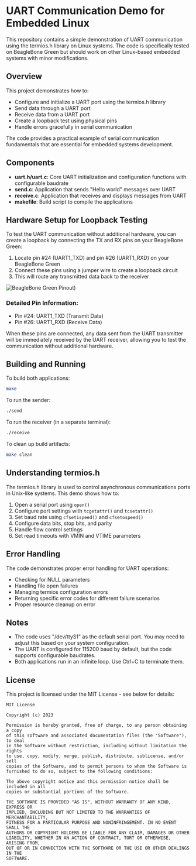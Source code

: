# UART Communication Demo for Embedded Linux

This repository contains a simple demonstration of UART communication using the termios.h library on Linux systems. The code is specifically tested on BeagleBone Green but should work on other Linux-based embedded systems with minor modifications.

## Overview

This project demonstrates how to:
- Configure and initialize a UART port using the termios.h library
- Send data through a UART port
- Receive data from a UART port
- Create a loopback test using physical pins
- Handle errors gracefully in serial communication

The code provides a practical example of serial communication fundamentals that are essential for embedded systems development.

## Components

- **uart.h/uart.c**: Core UART initialization and configuration functions with configurable baudrate
- **send.c**: Application that sends "Hello world" messages over UART
- **receive.c**: Application that receives and displays messages from UART
- **makefile**: Build script to compile the applications

## Hardware Setup for Loopback Testing

To test the UART communication without additional hardware, you can create a loopback by connecting the TX and RX pins on your BeagleBone Green:

1. Locate pin #24 (UART1_TXD) and pin #26 (UART1_RXD) on your BeagleBone Green
2. Connect these pins using a jumper wire to create a loopback circuit
3. This will route any transmitted data back to the receiver

![BeagleBone Green Pinout](https://files.seeedstudio.com/wiki/BeagleBone_Green/images/PINMAP_TIMER.png))

### Detailed Pin Information:
- Pin #24: UART1_TXD (Transmit Data)
- Pin #26: UART1_RXD (Receive Data)

When these pins are connected, any data sent from the UART transmitter will be immediately received by the UART receiver, allowing you to test the communication without additional hardware.

## Building and Running

To build both applications:
```bash
make
```

To run the sender:
```bash
./send
```

To run the receiver (in a separate terminal):
```bash
./receive
```

To clean up build artifacts:
```bash
make clean
```

## Understanding termios.h

The termios.h library is used to control asynchronous communications ports in Unix-like systems. This demo shows how to:

1. Open a serial port using `open()`
2. Configure port settings with `tcgetattr()` and `tcsetattr()`
3. Set baud rate using `cfsetispeed()` and `cfsetospeed()`
4. Configure data bits, stop bits, and parity
5. Handle flow control settings
6. Set read timeouts with VMIN and VTIME parameters

## Error Handling

The code demonstrates proper error handling for UART operations:
- Checking for NULL parameters
- Handling file open failures
- Managing termios configuration errors
- Returning specific error codes for different failure scenarios
- Proper resource cleanup on error

## Notes

- The code uses "/dev/ttyS1" as the default serial port. You may need to adjust this based on your system configuration.
- The UART is configured for 115200 baud by default, but the code supports configurable baudrates.
- Both applications run in an infinite loop. Use Ctrl+C to terminate them.

## License

This project is licensed under the MIT License - see below for details:

```
MIT License

Copyright (c) 2023 

Permission is hereby granted, free of charge, to any person obtaining a copy
of this software and associated documentation files (the "Software"), to deal
in the Software without restriction, including without limitation the rights
to use, copy, modify, merge, publish, distribute, sublicense, and/or sell
copies of the Software, and to permit persons to whom the Software is
furnished to do so, subject to the following conditions:

The above copyright notice and this permission notice shall be included in all
copies or substantial portions of the Software.

THE SOFTWARE IS PROVIDED "AS IS", WITHOUT WARRANTY OF ANY KIND, EXPRESS OR
IMPLIED, INCLUDING BUT NOT LIMITED TO THE WARRANTIES OF MERCHANTABILITY,
FITNESS FOR A PARTICULAR PURPOSE AND NONINFRINGEMENT. IN NO EVENT SHALL THE
AUTHORS OR COPYRIGHT HOLDERS BE LIABLE FOR ANY CLAIM, DAMAGES OR OTHER
LIABILITY, WHETHER IN AN ACTION OF CONTRACT, TORT OR OTHERWISE, ARISING FROM,
OUT OF OR IN CONNECTION WITH THE SOFTWARE OR THE USE OR OTHER DEALINGS IN THE
SOFTWARE.
```
